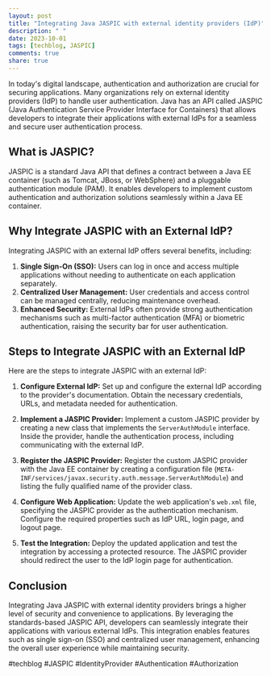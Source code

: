```yaml
---
layout: post
title: "Integrating Java JASPIC with external identity providers (IdP)"
description: " "
date: 2023-10-01
tags: [techblog, JASPIC]
comments: true
share: true
---
```


In today's digital landscape, authentication and authorization are crucial for securing applications. Many organizations rely on external identity providers (IdP) to handle user authentication. Java has an API called JASPIC (Java Authentication Service Provider Interface for Containers) that allows developers to integrate their applications with external IdPs for a seamless and secure user authentication process.

## What is JASPIC?

JASPIC is a standard Java API that defines a contract between a Java EE container (such as Tomcat, JBoss, or WebSphere) and a pluggable authentication module (PAM). It enables developers to implement custom authentication and authorization solutions seamlessly within a Java EE container.

## Why Integrate JASPIC with an External IdP?

Integrating JASPIC with an external IdP offers several benefits, including:

1. **Single Sign-On (SSO):** Users can log in once and access multiple applications without needing to authenticate on each application separately.
2. **Centralized User Management:** User credentials and access control can be managed centrally, reducing maintenance overhead.
3. **Enhanced Security:** External IdPs often provide strong authentication mechanisms such as multi-factor authentication (MFA) or biometric authentication, raising the security bar for user authentication.

## Steps to Integrate JASPIC with an External IdP

Here are the steps to integrate JASPIC with an external IdP:

1. **Configure External IdP:** Set up and configure the external IdP according to the provider's documentation. Obtain the necessary credentials, URLs, and metadata needed for authentication.

2. **Implement a JASPIC Provider:** Implement a custom JASPIC provider by creating a new class that implements the `ServerAuthModule` interface. Inside the provider, handle the authentication process, including communicating with the external IdP.

3. **Register the JASPIC Provider:** Register the custom JASPIC provider with the Java EE container by creating a configuration file (`META-INF/services/javax.security.auth.message.ServerAuthModule`) and listing the fully qualified name of the provider class.

4. **Configure Web Application:** Update the web application's `web.xml` file, specifying the JASPIC provider as the authentication mechanism. Configure the required properties such as IdP URL, login page, and logout page.

5. **Test the Integration:** Deploy the updated application and test the integration by accessing a protected resource. The JASPIC provider should redirect the user to the IdP login page for authentication.

## Conclusion

Integrating Java JASPIC with external identity providers brings a higher level of security and convenience to applications. By leveraging the standards-based JASPIC API, developers can seamlessly integrate their applications with various external IdPs. This integration enables features such as single sign-on (SSO) and centralized user management, enhancing the overall user experience while maintaining security.

#techblog #JASPIC #IdentityProvider #Authentication #Authorization